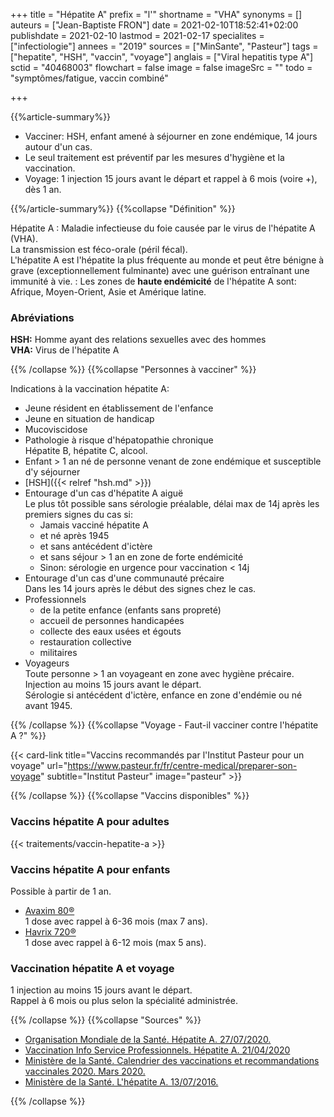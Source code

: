 +++
title = "Hépatite A"
prefix = "l'"
shortname = "VHA"
synonyms = []
auteurs = ["Jean-Baptiste FRON"]
date = 2021-02-10T18:52:41+02:00
publishdate = 2021-02-10
lastmod = 2021-02-17
specialites = ["infectiologie"]
annees = "2019"
sources = ["MinSante", "Pasteur"]
tags = ["hepatite", "HSH", "vaccin", "voyage"]
anglais = ["Viral hepatitis type A"]
sctid = "40468003"
flowchart = false
image = false
imageSrc = ""
todo = "symptômes/fatigue, vaccin combiné"

+++

{{%article-summary%}}

- Vacciner: HSH, enfant amené à séjourner en zone endémique, 14 jours autour d'un cas.
- Le seul traitement est préventif par les mesures d'hygiène et la vaccination.
- Voyage: 1 injection 15 jours avant le départ et rappel à 6 mois (voire +), dès 1 an.

{{%/article-summary%}}
{{%collapse "Définition" %}}

Hépatite A
: Maladie infectieuse du foie causée par le virus de l'hépatite A (VHA).  
La transmission est féco-orale (péril fécal).  
L'hépatite A est l'hépatite la plus fréquente au monde et peut être bénigne à grave (exceptionnellement fulminante) avec une guérison entraînant une immunité à vie.
: Les zones de **haute endémicité** de l'hépatite A sont: Afrique, Moyen-Orient, Asie et Amérique latine.

### Abréviations

**HSH:** Homme ayant des relations sexuelles avec des hommes  
**VHA:** Virus de l'hépatite A

{{% /collapse %}}
{{%collapse "Personnes à vacciner" %}}

Indications à la vaccination hépatite A:

- Jeune résident en établissement de l'enfance
- Jeune en situation de handicap
- Mucoviscidose
- Pathologie à risque d'hépatopathie chronique  
Hépatite B, hépatite C, alcool.
- Enfant > 1 an né de personne venant de zone endémique et susceptible d'y séjourner
- [HSH]({{< relref "hsh.md" >}})
- Entourage d'un cas d'hépatite A aiguë  
Le plus tôt possible sans sérologie préalable, délai max de 14j après les premiers signes du cas si:
  - Jamais vacciné hépatite A
  - et né après 1945
  - et sans antécédent d'ictère
  - et sans séjour > 1 an en zone de forte endémicité
  - Sinon: sérologie en urgence pour vaccination < 14j
- Entourage d'un cas d'une communauté précaire  
Dans les 14 jours après le début des signes chez le cas.
- Professionnels
  - de la petite enfance (enfants sans propreté)
  - accueil de personnes handicapées
  - collecte des eaux usées et égouts
  - restauration collective
  - militaires
- Voyageurs  
Toute personne > 1 an voyageant en zone avec hygiène précaire.  
Injection au moins 15 jours avant le départ.  
Sérologie si antécédent d'ictère, enfance en zone d'endémie ou né avant 1945.

{{% /collapse %}}
{{%collapse "Voyage - Faut-il vacciner contre l'hépatite A ?" %}}

{{< card-link title="Vaccins recommandés par l'Institut Pasteur pour un voyage" url="https://www.pasteur.fr/fr/centre-medical/preparer-son-voyage" subtitle="Institut Pasteur" image="pasteur" >}}

{{% /collapse %}}
{{%collapse "Vaccins disponibles" %}}

### Vaccins hépatite A pour adultes

{{< traitements/vaccin-hepatite-a >}}

### Vaccins hépatite A pour enfants

Possible à partir de 1 an.

- [Avaxim 80®](http://base-donnees-publique.medicaments.gouv.fr/affichageDoc.php?specid=63777215&typedoc=R)  
1 dose avec rappel à 6-36 mois (max 7 ans).
- [Havrix 720®](http://base-donnees-publique.medicaments.gouv.fr/affichageDoc.php?specid=60152436&typedoc=R)  
1 dose avec rappel à 6-12 mois (max 5 ans).

### Vaccination hépatite A et voyage

1 injection au moins 15 jours avant le départ.  
Rappel à 6 mois ou plus selon la spécialité administrée.

{{% /collapse %}}
{{%collapse "Sources" %}}

- [Organisation Mondiale de la Santé. Hépatite A. 27/07/2020.](https://www.who.int/fr/news-room/fact-sheets/detail/hepatitis-a)
- [Vaccination Info Service Professionnels. Hépatite A. 21/04/2020](https://professionnels.vaccination-info-service.fr/Maladies-et-leurs-vaccins/Hepatite-A)
- [Ministère de la Santé. Calendrier des vaccinations et recommandations vaccinales 2020. Mars 2020.](https://solidarites-sante.gouv.fr/IMG/pdf/calendrier_vaccinal_29juin20.pdf)
- [Ministère de la Santé. L'hépatite A. 13/07/2016.](https://solidarites-sante.gouv.fr/soins-et-maladies/maladies/maladies-infectieuses/article/l-hepatite-a)

{{% /collapse %}}
